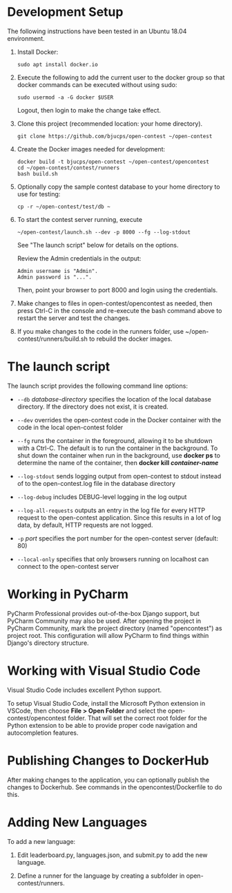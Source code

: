 # Development Setup

The following instructions have been tested in an Ubuntu 18.04 environment.

1. Install Docker:
   ```
   sudo apt install docker.io
   ```

1. Execute the following to add the current user to the docker group
   so that docker commands can be executed without using sudo:
   ```
   sudo usermod -a -G docker $USER
   ```
   Logout, then login to make the change take effect.

1. Clone this project (recommended location: your home directory).
   ```
   git clone https://github.com/bjucps/open-contest ~/open-contest
   ```

1. Create the Docker images needed for development:
   ```
   docker build -t bjucps/open-contest ~/open-contest/opencontest
   cd ~/open-contest/contest/runners
   bash build.sh
   ```

1. Optionally copy the sample contest database to your home directory
   to use for testing:
   ```
   cp -r ~/open-contest/test/db ~
   ```

1. To start the contest server running, execute
   ```
   ~/open-contest/launch.sh --dev -p 8000 --fg --log-stdout 
   ```
   See "The launch script" below for details on the options.

   Review the Admin credentials in the output:
   ```
   Admin username is "Admin".
   Admin password is "...".
   ```
   Then, point your browser to port 8000 and login using the credentials. 

1. Make changes to files in open-contest/opencontest as needed, then press
   Ctrl-C in the console and re-execute the bash command above to restart the
   server and test the changes.

1. If you make changes to the code in the runners folder, use ~/open-contest/runners/build.sh
   to rebuild the docker images.
   
# The launch script

The launch script provides the following command line options:

* `--db` *database-directory* specifies the location of the local database directory.
   If the directory does not exist, it is created.

* `--dev` overrides the open-contest code in the Docker container with the code in the
  local open-contest folder

* `--fg` runs the container in the foreground, allowing it to be shutdown with a Ctrl-C.
  The default is to run the container in the background. To shut down the container
  when run in the background, use **docker ps** to determine the name of the container, 
  then **docker kill *container-name***

* `--log-stdout` sends logging output from open-contest to stdout instead of to
  the open-contest.log file in the database directory

* `--log-debug` includes DEBUG-level logging in the log output

* `--log-all-requests` outputs an entry in the log file for every HTTP request to the
  open-contest application. Since this results in a lot of log data, by default, HTTP requests are not logged.

* `-p` *port* specifies the port number for the open-contest server (default: 80)

* `--local-only` specifies that only browsers running on localhost can connect to the open-contest server

# Working in PyCharm
PyCharm Professional provides out-of-the-box Django support, but PyCharm Community 
may also be used. After opening the project in PyCharm Community, mark the project
directory (named "opencontest") as project root. This configuration will allow
PyCharm to find things within Django's directory structure. 


# Working with Visual Studio Code

Visual Studio Code includes excellent Python support. 

To setup Visual Studio Code, install the Microsoft Python extension in VSCode, then choose
**File > Open Folder** and select the open-contest/opencontest folder. That will set the
correct root folder for the Python extension to be able to provide proper code navigation
and autocompletion features.

# Publishing Changes to DockerHub

After making changes to the application, you can
optionally publish the changes to Dockerhub. See commands in the opencontest/Dockerfile
to do this.

# Adding New Languages

To add a new language:

1. Edit leaderboard.py, languages.json, and submit.py to add the new language.

1. Define a runner for the language by creating a subfolder in open-contest/runners.
